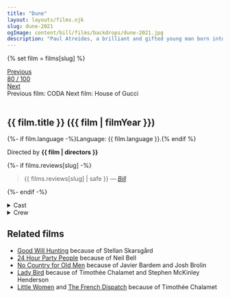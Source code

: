 ```yaml
---
title: "Dune"
layout: layouts/films.njk
slug: dune-2021
ogImage: content/bill/films/backdrops/dune-2021.jpg
description: "Paul Atreides, a brilliant and gifted young man born into a great destiny beyond his understanding, must travel to the most dangerous planet in the universe to ensure the future of his family and his people. As malevolent forces explode into conflict over the planet's exclusive supply of the most precious resource in existence-a commodity capable of unlocking humanity's greatest potential-only those who can conquer their fear will survive."
---
```


{% set film = films[slug] %}

<nav class="films">
  <div class="prev">
    <a href="../coda-2021"><i class="fa-solid fa-chevron-left fa-xs"></i> Previous</a>
  </div>
  <div>
    <a class="simple" href="../">80 / 100</a>
  </div>
  <div class="next">
    <a href="../house-of-gucci-2021">Next <i class="fa-solid fa-chevron-right fa-xs"></i></a>
  </div>
  <div class="hint">
    <span class="prev-hint">
      <span class="sr-only">Previous film:</span>
      CODA
    </span>
    <span class="next-hint">
      <span class="sr-only">Next film:</span>
      House of Gucci
    </span>
  </div>
</nav>

<article class="film slug-dune-2021">
  <div class="backdrop-and-poster">
    <img class="poster" src="../films/posters/{{ slug }}.jpg" alt="">
    <img class="backdrop" src="../films/backdrops/{{ slug }}.jpg" alt="">
  </div>

  <h1>{{ film.title }} ({{ film | filmYear }})</h1>

  <p>
    {%- if film.language -%}Language: {{ film.language }}.{% endif %}
    
  </p>

  <p class="director">
    Directed by <strong>{{ film | directors }}</strong>
  </p>

  {%- if films.reviews[slug] -%}
    <blockquote> 
      {{ films.reviews[slug] | safe }} <em>—&nbsp;<a href="/bill">Bill</a></em>
    </blockquote> 
  {%- endif -%}

  <section class="film-detail">
    <div>
      <details>
        <summary>
          <i class="fa-solid fa-masks-theater"></i>
          Cast
        </summary>
        <ul>
          {%- for cast in film.credits.cast -%}
            <li>
              {{ cast.name }} as <em>{{ cast.character }}</em>
            </li>
          {%- endfor -%}
        </ul>
      </details>
      <details>
        <summary>
          <i class="fa-solid fa-clapperboard"></i>
          Crew
        </summary>
        <ul>
          {%- for crew in film.credits.crew -%}
            <li>
              {{ crew.name }} &mdash; <em>{{ crew.job }}</em>
            </li>
          {%- endfor -%}
        </ul>
      </details>
    </div>
  </section>

  <section class="related-films">
  <h2>Related films</h2>
  <ul>
    <li><a href="../good-will-hunting-1997">Good Will Hunting</a> because of Stellan Skarsgård</li>
<li><a href="../24-hour-party-people-2002">24 Hour Party People</a> because of Neil Bell</li>
<li><a href="../no-country-for-old-men-2007">No Country for Old Men</a> because of Javier Bardem and Josh Brolin</li>
<li><a href="../lady-bird-2017">Lady Bird</a> because of Timothée Chalamet and Stephen McKinley Henderson</li>
<li><a href="../little-women-2019">Little Women</a> and <a href="../the-french-dispatch-2021">The French Dispatch</a> because of Timothée Chalamet</li>
  </ul>
</section>

</article>
